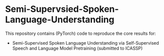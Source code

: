 # Semi-Supervsied-Spoken-Language-Understanding
This repository contains (PyTorch) code to reproduce the core results for: 
* Semi-Supervised Spoken Language Understanding via Self-Supervised Speech and Language Model Pretraining (submitted to ICASSP)
